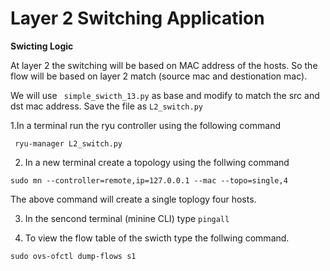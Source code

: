 # Layer 2 Switching Application

**Swicting Logic**

At layer 2 the switching will be based on MAC address of the hosts. So the flow will be  based on layer 2 match (source mac and destionation mac).

We will use ``` simple_swicth_13.py``` as base and modify to match the src and dst mac address. Save the file as ```L2_switch.py``` 


1.In a terminal run the ryu controller using the following command

``` ryu-manager L2_switch.py```    

2. In a new terminal create a topology using the follwing command

```sudo mn --controller=remote,ip=127.0.0.1 --mac --topo=single,4```  

The above command will create a single toplogy four hosts.

3. In the sencond terminal (minine CLI) type ```pingall```  

4. To view the flow table of the swicth type the follwing command.    

```sudo ovs-ofctl dump-flows s1```
